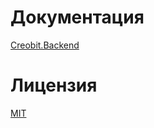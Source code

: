 # Документация
[Creobit.Backend](https://github.com/creobitcom/Creobit.Backend)

# Лицензия
[MIT](https://github.com/creobitcom/Creobit.Backend.Sandbox/blob/master/LICENSE.md)
